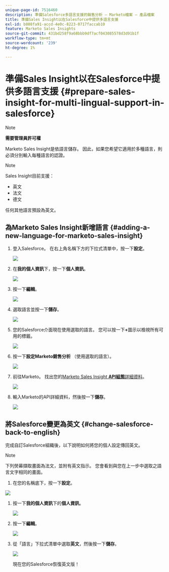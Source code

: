 ```yaml
---
unique-page-id: 7516460
description: 準備Salesforce多語言支援的銷售分析 — Marketo檔案 — 產品檔案
title: 準備Sales Insight以在Salesforce中提供多語言支援
exl-id: b808fa91-accd-4e0c-8223-0717faccab10
feature: Marketo Sales Insights
source-git-commit: 431bd258f9a68bbb9df7acf043085578d3d91b1f
workflow-type: tm+mt
source-wordcount: '239'
ht-degree: 1%

---
```


# 準備Sales Insight以在Salesforce中提供多語言支援 {#prepare-sales-insight-for-multi-lingual-support-in-salesforce}

>[!NOTE]
>
>**需要管理員許可權**

Marketo Sales Insight是依語言儲存。 因此，如果您希望它適用於多種語言，則必須分別輸入每種語言的認證。

>[!NOTE]
>
>Sales Insight目前支援：
>
>* 英文
>* 法文
>* 德文
>
>任何其他語言預設為英文。

## 為Marketo Sales Insight新增語言 {#adding-a-new-language-for-marketo-sales-insight}

1. 登入Salesforce。 在右上角名稱下方的下拉式清單中，按一下&#x200B;**設定**。

   ![](assets/image2015-7-6-16-3a5-3a6.png)

1. 在&#x200B;**我的個人資訊**&#x200B;下，按一下&#x200B;**個人資訊**。

   ![](assets/image2015-7-6-16-3a5-3a25.png)

1. 按一下&#x200B;**編輯**。

   ![](assets/image2015-7-6-16-3a5-3a38.png)

1. 選取語言並按一下&#x200B;**儲存**。

   ![](assets/image2015-7-6-16-3a5-3a47.png)

1. 您的Salesforce介面現在使用選取的語言。 您可以按一下&#x200B;**+**&#x200B;圖示以檢視所有可用的標籤。

   ![](assets/image2015-7-6-16-3a6-3a10.png)

1. 按一下&#x200B;**設定Marketo銷售分析** （使用選取的語言）。

   ![](assets/image2015-7-6-16-3a7-3a15.png)

1. 前往Marketo。 找出您的[Marketo Sales Insight **API組態**&#x200B;詳細資料](/help/marketo/product-docs/marketo-sales-insight/msi-for-salesforce/configuration/configure-marketo-sales-insight-in-salesforce-enterprise-unlimited.md#configure-marketo-sales-insight)。

   ![](assets/image2015-7-6-16-3a41-3a2.png)

1. 輸入Marketo的API詳細資料，然後按一下&#x200B;**儲存**。

   ![](assets/image2015-7-6-16-3a7-3a43.png)

## 將Salesforce變更為英文 {#change-salesforce-back-to-english}

完成自訂Salesforce組織後，以下說明如何將您的個人設定傳回英文。

>[!NOTE]
>
>下列熒幕擷取畫面為法文，並附有英文指示。  您會看到與您在上一步中選取之語言文字相同的畫面。

1. 在您的名稱底下，按一下&#x200B;**設定**。

![](assets/image2015-7-6-16-3a5-3a6.png)

1. 按一下&#x200B;**我的個人資訊**&#x200B;下的&#x200B;**個人資訊**。

   ![](assets/image2015-7-6-16-3a8-3a3.png)

1. 按一下&#x200B;**編輯**。

   ![](assets/image2015-7-6-16-3a8-3a19.png)

1. 從「語言」下拉式清單中選取&#x200B;**英文**，然後按一下&#x200B;**儲存**。

   ![](assets/image2015-7-6-16-3a8-3a31.png)

   現在您的Salesforce恢復英文版！
